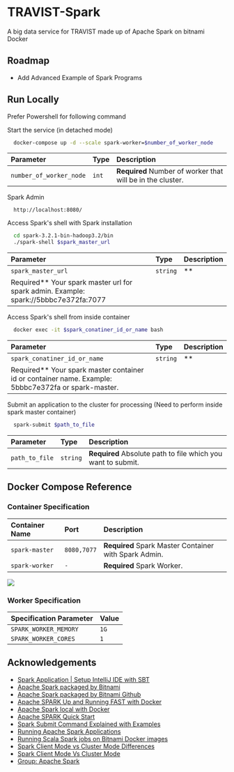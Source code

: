 # TRAVIST-Spark

A big data service for TRAVIST made up of Apache Spark on bitnami Docker

## Roadmap

- Add Advanced Example of Spark Programs

## Run Locally

Prefer Powershell for following command

Start the service (in detached mode)

```bash
  docker-compose up -d --scale spark-worker=$number_of_worker_node
```

| Parameter               | Type  | Description                                                |
|:------------------------|:------|:-----------------------------------------------------------|
| `number_of_worker_node` | `int` | **Required** Number of worker that will be in the cluster. |

Spark Admin

```http
  http://localhost:8080/
```

Access Spark's shell with Spark installation

```bash
  cd spark-3.2.1-bin-hadoop3.2/bin
  ./spark-shell $spark_master_url
```

| Parameter          | Type     | Description                                                                            |
|:-------------------|:---------|:---------------------------------------------------------------------------------------|
| `spark_master_url` | `string` | **
Required** Your spark master url for spark admin. Example: spark://5bbbc7e372fa:7077 |

Access Spark's shell from inside container

```bash
  docker exec -it $spark_conatiner_id_or_name bash
```

| Parameter                    | Type     | Description                                                                                           |
|:-----------------------------|:---------|:------------------------------------------------------------------------------------------------------|
| `spark_conatiner_id_or_name` | `string` | **
Required** Your spark master container id or container name. Example: 5bbbc7e372fa or spark-master. |

Submit an application to the cluster for processing (Need to perform inside spark master container)

```bash
  spark-submit $path_to_file
```

| Parameter      | Type     | Description                                                  |
|:---------------|:---------|:-------------------------------------------------------------|
| `path_to_file` | `string` | **Required** Absolute path to file which you want to submit. |

## Docker Compose Reference

### Container Specification

| Container Name | Port        | Description                                           |
|:---------------|:------------|:------------------------------------------------------|
| `spark-master` | `8080,7077` | **Required** Spark Master Container with Spark Admin. |
| `spark-worker` | `-`         | **Required** Spark Worker.                            |

![](./doc_resources/TRAVIST_Spark_Architecture.jpeg)

### Worker Specification

| Specification Parameter | Value |
|:------------------------|:------|
| `SPARK_WORKER_MEMORY`   | `1G`  |
| `SPARK_WORKER_CORES`    | `1`   |

## Acknowledgements

- [Spark Application | Setup IntelliJ IDE with SBT](https://www.youtube.com/watch?v=ACp2ioiTwQk&t=442s)
- [Apache Spark packaged by Bitnami](https://hub.docker.com/r/bitnami/spark/)
- [Apache Spark packaged by Bitnami Github](https://github.com/bitnami/bitnami-docker-spark)
- [Apache SPARK Up and Running FAST with Docker](https://www.youtube.com/watch?v=Zr_FqYKC6Qc)
- [Apache Spark local with Docker](https://medium.com/@sarunyouwhangbunyapirat/apache-spark-%E0%B8%84%E0%B8%B7%E0%B8%AD%E0%B8%AD%E0%B8%B0%E0%B9%84%E0%B8%A3-%E0%B8%A7%E0%B8%B4%E0%B8%98%E0%B8%B5%E0%B8%95%E0%B8%B4%E0%B8%94%E0%B8%95%E0%B8%B1%E0%B9%89%E0%B8%87%E0%B9%81%E0%B8%A5%E0%B8%B0%E0%B8%97%E0%B8%94%E0%B8%A5%E0%B8%AD%E0%B8%87%E0%B8%9A%E0%B8%99-local-with-docker-f40c281bae8e)
- [Apache SPARK Quick Start](https://spark.apache.org/docs/latest/quick-start.html)
- [Spark Submit Command Explained with Examples](https://sparkbyexamples.com/spark/spark-submit-command/)
- [Running Apache Spark Applications](https://docs.cloudera.com/HDPDocuments/HDP3/HDP-3.1.0/running-spark-applications/content/running_sample_spark_2_x_applications.html)
- [Running Scala Spark jobs on Bitnami Docker images](https://www.youtube.com/watch?v=RQFyLfNBrCc)
- [Spark Client Mode vs Cluster Mode Differences](https://www.youtube.com/watch?v=uvup4DIzVZ8&t=30s)
- [Spark Client Mode Vs Cluster Mode](https://www.youtube.com/watch?v=RCyPU7fbxko)
- [Group: Apache Spark](https://mvnrepository.com/artifact/org.apache.spark)

